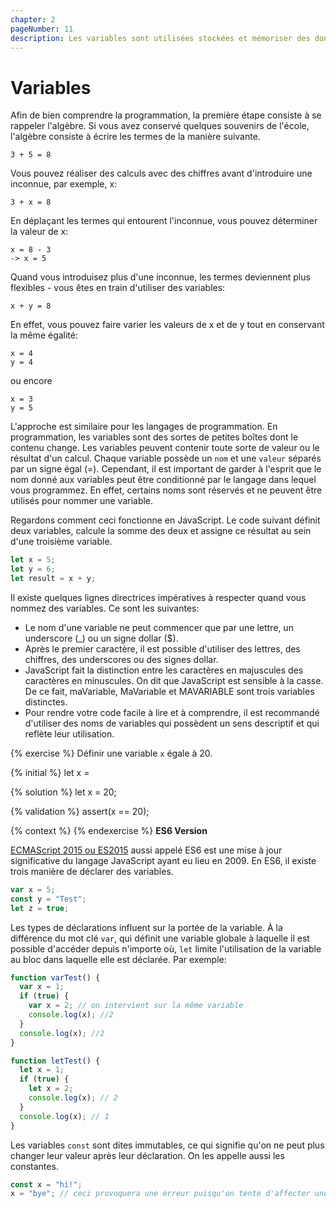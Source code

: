 ```yaml
---
chapter: 2
pageNumber: 11
description: Les variables sont utilisées stockées et mémoriser des données. Il est possible de stocker différents types de données dans les variables comme des nombres, des chaînes de caractères, des booléens, des objets, des tableaux, des fonctions et autres.
---
```


# Variables

Afin de bien comprendre la programmation, la première étape consiste à se rappeler l'algèbre. Si vous avez conservé quelques souvenirs de l'école, l'algèbre consiste à écrire les termes de la manière suivante.

```
3 + 5 = 8
```

Vous pouvez réaliser des calculs avec des chiffres avant d'introduire une inconnue, par exemple, x:

```
3 + x = 8
```

En déplaçant les termes qui entourent l'inconnue, vous pouvez déterminer la valeur de x:

```
x = 8 - 3
-> x = 5
```

Quand vous introduisez plus d'une inconnue, les termes deviennent plus flexibles - vous êtes en train d'utiliser des variables:

```
x + y = 8
```

En effet, vous pouvez faire varier les valeurs de x et de y tout en conservant la même égalité:

```
x = 4
y = 4
```

ou encore

```
x = 3
y = 5
```

L'approche est similaire pour les langages de programmation. En programmation, les variables sont des sortes de petites boîtes dont le contenu change. Les variables peuvent contenir toute sorte de valeur ou le résultat d'un calcul. Chaque variable possède un `nom` et une `valeur` séparés par un signe égal (=). Cependant, il est important de garder à l'esprit que le nom donné aux variables peut être conditionné par le langage dans lequel vous programmez. En effet, certains noms sont réservés et ne peuvent être utilisés pour nommer une variable.

Regardons comment ceci fonctionne en JavaScript. Le code suivant définit deux variables, calcule la somme des deux et assigne ce résultat au sein d'une troisième variable.

```javascript
let x = 5;
let y = 6;
let result = x + y;
```

Il existe quelques lignes directrices impératives à respecter quand vous nommez des variables. Ce sont les suivantes:

- Le nom d'une variable ne peut commencer que par une lettre, un underscore (\_) ou un signe dollar ($).
- Après le premier caractère, il est possible d'utiliser des lettres, des chiffres, des underscores ou des signes dollar.
- JavaScript fait la distinction entre les caractères en majuscules des caractères en minuscules. On dit que JavaScript est sensible à la casse. De ce fait, maVariable, MaVariable et MAVARIABLE sont trois variables distinctes.
- Pour rendre votre code facile à lire et à comprendre, il est recommandé d'utiliser des noms de variables qui possèdent un sens descriptif et qui reflète leur utilisation.

{% exercise %}
Définir une variable `x` égale à 20.

{% initial %}
let x =

{% solution %}
let x = 20;

{% validation %}
assert(x == 20);

{% context %}
{% endexercise %}
**ES6 Version**

[ECMAScript 2015 ou ES2015](https://262.ecma-international.org/6.0/) aussi appelé ES6 est une mise à jour significative du langage JavaScript ayant eu lieu en 2009. En ES6, il existe trois manière de déclarer des variables.&#x20;

```javascript
var x = 5;
const y = "Test";
let z = true;
```

Les types de déclarations influent sur la portée de la variable. À la différence du mot clé `var`, qui définit une variable globale à laquelle il est possible d'accéder depuis n'importe où, `let` limite l'utilisation de la variable au bloc dans laquelle elle est déclarée. Par exemple:

```javascript
function varTest() {
  var x = 1;
  if (true) {
    var x = 2; // on intervient sur la même variable
    console.log(x); //2
  }
  console.log(x); //2
}

function letTest() {
  let x = 1;
  if (true) {
    let x = 2;
    console.log(x); // 2
  }
  console.log(x); // 1
}
```

Les variables `const` sont dites immutables, ce qui signifie qu'on ne peut plus changer leur valeur après leur déclaration. On les appelle aussi les constantes.

```javascript
const x = "hi!";
x = "bye"; // ceci provoquera une erreur puisqu'on tente d'affecter une nouvelle valeur à la variable
```
